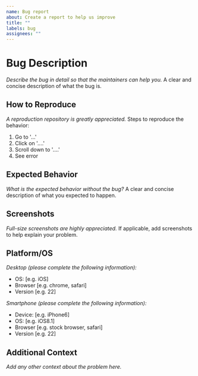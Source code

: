 ```yaml
---
name: Bug report
about: Create a report to help us improve
title: ""
labels: bug
assignees: ""
---
```


# Bug Description

_Describe the bug in detail so that the maintainers can help you._
A clear and concise description of what the bug is.

## How to Reproduce

_A reproduction repository is greatly appreciated._
Steps to reproduce the behavior:

1. Go to '...'
2. Click on '....'
3. Scroll down to '....'
4. See error

## Expected Behavior

_What is the expected behavior without the bug?_
A clear and concise description of what you expected to happen.

## Screenshots

_Full-size screenshots are highly appreciated._
If applicable, add screenshots to help explain your problem.

## Platform/OS

_Desktop (please complete the following information):_

- OS: [e.g. iOS]
- Browser [e.g. chrome, safari]
- Version [e.g. 22]

_Smartphone (please complete the following information):_

- Device: [e.g. iPhone6]
- OS: [e.g. iOS8.1]
- Browser [e.g. stock browser, safari]
- Version [e.g. 22]

## Additional Context

_Add any other context about the problem here._

<!-- If you want to contribute to the codebase, uncomment the section below and feel free to fork the repo and make a PR to close this issue. -->

<!-- ## Would I like to work on this? -->
<!-- Yes. -->
